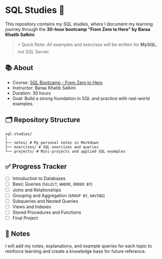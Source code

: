# SQL Studies 🚀

This repository contains my SQL studies, where I document my learning journey through the **30-hour bootcamp "From Zero to Hero" by Baraa Khatib Salkini**.

> ⚡ Quick Note: All examples and exercises will be written for **MySQL**, not SQL Server.

## 📚 About
- Course: [SQL Bootcamp - From Zero to Hero](https://www.udemy.com/course/the-complete-sql-bootcamp-30-hours-go-from-zero-to-hero/?srsltid=AfmBOopOib6fH5z8BfRWagx16h19XyPE6h68cvRL74sf0wa61Scp4R7P&couponCode=KEEPLEARNINGBR)
- Instructor: Baraa Khatib Salkini  
- Duration: 30 hours  
- Goal: Build a strong foundation in SQL and practice with real-world examples.  

## 🗂️ Repository Structure
```
sql-studies/
│
├── notes/ # My personal notes in Markdown
├── exercises/ # SQL exercises and queries
└── projects/ # Mini-projects and applied SQL examples
```

## ✅ Progress Tracker
- [ ] Introduction to Databases  
- [ ] Basic Queries (`SELECT`, `WHERE`, `ORDER BY`)  
- [ ] Joins and Relationships  
- [ ] Grouping and Aggregation (`GROUP BY`, `HAVING`)  
- [ ] Subqueries and Nested Queries  
- [ ] Views and Indexes  
- [ ] Stored Procedures and Functions  
- [ ] Final Project  

## 🧠 Notes
I will add my notes, explanations, and example queries for each topic to reinforce learning and create a knowledge base for future reference.
